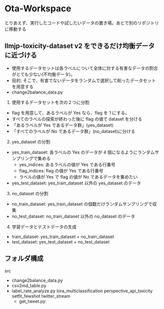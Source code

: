 # Ota-Workspace
とりあえず、実行したコードや試したいデータの置き場。あとで別のリポジトリに移動する

## llmjp-toxicity-dataset v2 をできるだけ均衡データに近づける
- 使用するデータセットは各ラベルについて全体に対する有害なデータの割合がとても少ない(不均衡データ)。
- 目的: そこで、有害でないデータをランダムで選択して削ったデータセットを用意する
- change2balance_data.py
1. 使用するデータセットを次の２つに分割
  - flag を用意して、あるラベルが Yes なら、flag を 1 にする。
  - すべてのラベルの探索が終わった後に flag の値で dataset を分ける
  - 「あるラベルが Yes であるデータ群」(yes_dataset)
  - 「すべてのラベルが No であるデータ群」(no_dataset)に分ける
2. yes_dataset の分割
  - yes_train_dataset: 各ラベルの Yes のデータが 4 個になるようにランダムサンプリングで集める
    - yes_indices: あるラベルの値が Yes である行番号
    - flag_indices: flag の値が Yes である行番号
    - ラベルの値が Yes で flag の値が No であるデータを集めたい
  - yes_test_dataset: yes_train_dataset 以外の yes_dataset のデータ
3. no_dataset の分割
  - no_train_dataset: yes_train_dataset の個数だけランダムサンプリングで収集
  - no_test_dataset: no_train_dataset 以外の no_dataset のデータ
4. 学習データとテストデータの生成
  - train_dataset: yes_train_dataset + no_train_dataset
  - test_dataset: yes_test_dataset + no_test_dataset

## フォルダ構成
src
  - change2balance_data.py
  - csv2md_table.py
  - label_rate_analyze.py
  lora_multiclassification
  perspective_api_toxicity
  setfit_fewshot
  twitter_stream
    - get_tweet.py: 